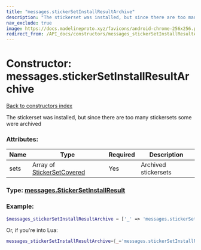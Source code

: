 ```yaml
---
title: "messages.stickerSetInstallResultArchive"
description: "The stickerset was installed, but since there are too many stickersets some were archived"
nav_exclude: true
image: https://docs.madelineproto.xyz/favicons/android-chrome-256x256.png
redirect_from: /API_docs/constructors/messages_stickerSetInstallResultArchive.html
---
```

# Constructor: messages.stickerSetInstallResultArchive  
[Back to constructors index](index.md)



The stickerset was installed, but since there are too many stickersets some were archived

### Attributes:

| Name     |    Type       | Required | Description |
|----------|---------------|----------|-------------|
|sets|Array of [StickerSetCovered](../types/StickerSetCovered.md) | Yes|Archived stickersets|



### Type: [messages.StickerSetInstallResult](../types/messages.StickerSetInstallResult.md)


### Example:

```php
$messages_stickerSetInstallResultArchive = ['_' => 'messages.stickerSetInstallResultArchive', 'sets' => [StickerSetCovered, StickerSetCovered]];
```  


Or, if you're into Lua:

```lua
messages_stickerSetInstallResultArchive={_='messages.stickerSetInstallResultArchive', sets={StickerSetCovered}}

```


